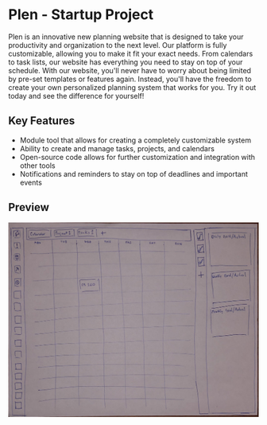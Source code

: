 # Plen - Startup Project

Plen is an innovative new planning website that is designed to take your productivity and organization to the next level. Our platform is fully customizable, allowing you to make it fit your exact needs. From calendars to task lists, our website has everything you need to stay on top of your schedule. With our website, you'll never have to worry about being limited by pre-set templates or features again. Instead, you'll have the freedom to create your own personalized planning system that works for you. Try it out today and see the difference for yourself!

## Key Features

* Module tool that allows for creating a completely customizable system
* Ability to create and manage tasks, projects, and calendars
* Open-source code allows for further customization and integration with other tools
* Notifications and reminders to stay on top of deadlines and important events

## Preview

![Preview](preview.jpeg "Preview")
